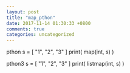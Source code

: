 ```yaml
---
layout: post
title: "map_pthon"
date: 2017-11-14 01:30:33 +0800
comments: true
categories: uncategorized
---
```


pthon
s = [ "1", "2", "3" ]
print( map(int, s) )

pthon3
s = [ "1", "2", "3" ]
print( listmap(int, s) )